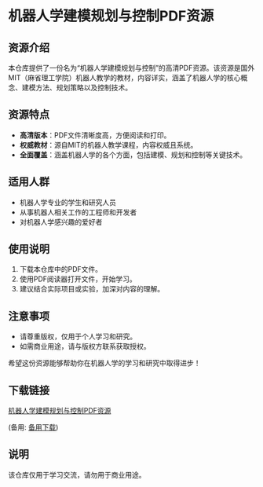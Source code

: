 # 机器人学建模规划与控制PDF资源

## 资源介绍

本仓库提供了一份名为“机器人学建模规划与控制”的高清PDF资源。该资源是国外MIT（麻省理工学院）机器人教学的教材，内容详实，涵盖了机器人学的核心概念、建模方法、规划策略以及控制技术。

## 资源特点

- **高清版本**：PDF文件清晰度高，方便阅读和打印。
- **权威教材**：源自MIT的机器人教学课程，内容权威且系统。
- **全面覆盖**：涵盖机器人学的各个方面，包括建模、规划和控制等关键技术。

## 适用人群

- 机器人学专业的学生和研究人员
- 从事机器人相关工作的工程师和开发者
- 对机器人学感兴趣的爱好者

## 使用说明

1. 下载本仓库中的PDF文件。
2. 使用PDF阅读器打开文件，开始学习。
3. 建议结合实际项目或实验，加深对内容的理解。

## 注意事项

- 请尊重版权，仅用于个人学习和研究。
- 如需商业用途，请与版权方联系获取授权。

希望这份资源能够帮助你在机器人学的学习和研究中取得进步！

## 下载链接
[机器人学建模规划与控制PDF资源](https://pan.quark.cn/s/d39cfc75542d) 

(备用: [备用下载](https://pan.baidu.com/s/1H6xV97r0uTJGZIy5ry1PdA?pwd=1234))

## 说明

该仓库仅用于学习交流，请勿用于商业用途。

